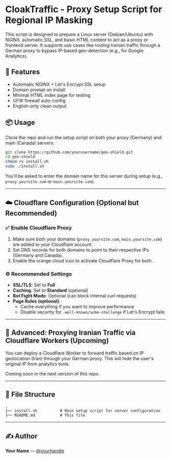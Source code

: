 # CloakTraffic - Proxy Setup Script for Regional IP Masking

This script is designed to prepare a Linux server (Debian/Ubuntu) with NGINX, automatic SSL, and basic HTML content to act as a proxy or frontend server. It supports use cases like routing Iranian traffic through a German proxy to bypass IP-based geo-detection (e.g., for Google Analytics).

## 🔧 Features
- Automatic NGINX + Let's Encrypt SSL setup
- Domain prompt on install
- Minimal HTML index page for testing
- UFW firewall auto-config
- English-only clean output

## 📦 Usage
Clone the repo and run the setup script on both your proxy (Germany) and main (Canada) servers:

```bash
git clone https://github.com/yourusername/geo-shield.git
cd geo-shield
chmod +x install.sh
sudo ./install.sh
```

You'll be asked to enter the domain name for this server during setup (e.g., `proxy.yoursite.com` or `main.yoursite.com`).

---

## ☁️ Cloudflare Configuration (Optional but Recommended)

### ✅ Enable Cloudflare Proxy
1. Make sure both your domains (`proxy.yoursite.com`, `main.yoursite.com`) are added to your Cloudflare account.
2. Set DNS records for both domains to point to their respective IPs (Germany and Canada).
3. Enable the orange cloud icon to activate Cloudflare Proxy for both.

### ⚙️ Recommended Settings
- **SSL/TLS**: Set to **Full**
- **Caching**: Set to **Standard** (optional)
- **Bot Fight Mode**: Optional (can block internal curl requests)
- **Page Rules (optional)**:
    - Cache everything if you want to improve performance
    - Disable security for `.well-known/acme-challenge` if Let's Encrypt fails

---

## 📡 Advanced: Proxying Iranian Traffic via Cloudflare Workers (Upcoming)
You can deploy a Cloudflare Worker to forward traffic based on IP geolocation (Iran) through your German proxy. This will hide the user's original IP from analytics tools.

Coming soon in the next version of this repo.

---

## 📁 File Structure
```
.
├── install.sh          # Main setup script for server configuration
├── README.md           # This file
```

---

## ✍️ Author
**Your Name** — [@yourhandle](https://github.com/sadrazkh)

